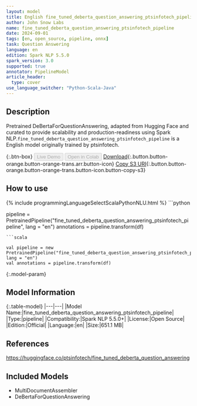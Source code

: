 ```yaml
---
layout: model
title: English fine_tuned_deberta_question_answering_ptsinfotech_pipeline pipeline DeBertaForQuestionAnswering from ptsinfotech
author: John Snow Labs
name: fine_tuned_deberta_question_answering_ptsinfotech_pipeline
date: 2024-09-01
tags: [en, open_source, pipeline, onnx]
task: Question Answering
language: en
edition: Spark NLP 5.5.0
spark_version: 3.0
supported: true
annotator: PipelineModel
article_header:
  type: cover
use_language_switcher: "Python-Scala-Java"
---
```


## Description

Pretrained DeBertaForQuestionAnswering, adapted from Hugging Face and curated to provide scalability and production-readiness using Spark NLP.`fine_tuned_deberta_question_answering_ptsinfotech_pipeline` is a English model originally trained by ptsinfotech.

{:.btn-box}
<button class="button button-orange" disabled>Live Demo</button>
<button class="button button-orange" disabled>Open in Colab</button>
[Download](https://s3.amazonaws.com/auxdata.johnsnowlabs.com/public/models/fine_tuned_deberta_question_answering_ptsinfotech_pipeline_en_5.5.0_3.0_1725219189074.zip){:.button.button-orange.button-orange-trans.arr.button-icon}
[Copy S3 URI](s3://auxdata.johnsnowlabs.com/public/models/fine_tuned_deberta_question_answering_ptsinfotech_pipeline_en_5.5.0_3.0_1725219189074.zip){:.button.button-orange.button-orange-trans.button-icon.button-copy-s3}

## How to use



<div class="tabs-box" markdown="1">
{% include programmingLanguageSelectScalaPythonNLU.html %}
```python

pipeline = PretrainedPipeline("fine_tuned_deberta_question_answering_ptsinfotech_pipeline", lang = "en")
annotations =  pipeline.transform(df)   

```
```scala

val pipeline = new PretrainedPipeline("fine_tuned_deberta_question_answering_ptsinfotech_pipeline", lang = "en")
val annotations = pipeline.transform(df)

```
</div>

{:.model-param}
## Model Information

{:.table-model}
|---|---|
|Model Name:|fine_tuned_deberta_question_answering_ptsinfotech_pipeline|
|Type:|pipeline|
|Compatibility:|Spark NLP 5.5.0+|
|License:|Open Source|
|Edition:|Official|
|Language:|en|
|Size:|651.1 MB|

## References

https://huggingface.co/ptsinfotech/fine_tuned_deberta_question_answering

## Included Models

- MultiDocumentAssembler
- DeBertaForQuestionAnswering